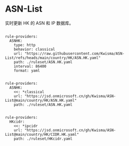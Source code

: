 
# ASN-List

实时更新 HK 的 ASN 和 IP 数据库。

<pre><code class="language-javascript">
rule-providers:
  ASNHK:
    type: http
    behavior: classical
    url: "https://raw.githubusercontent.com/Kwisma/ASN-List/refs/heads/main/country/HK/ASN.HK.yaml"
    path: ./ruleset/ASN.HK.yaml
    interval: 86400
    format: yaml
</code></pre>

<pre><code class="language-javascript">
rule-providers:
  ASNHK:
    <<: *classical
    url: "https://jsd.onmicrosoft.cn/gh/Kwisma/ASN-List@main/country/HK/ASN.HK.yaml"
    path: ./ruleset/ASN.HK.yaml
</code></pre>

<pre><code class="language-javascript">
rule-providers:
  HKcidr:
    <<: *ipcidr
    url: "https://jsd.onmicrosoft.cn/gh/Kwisma/ASN-List@main/country/HK/CIDR.HK.yaml"
    path: ./ruleset/HKcidr.yaml
</code></pre>